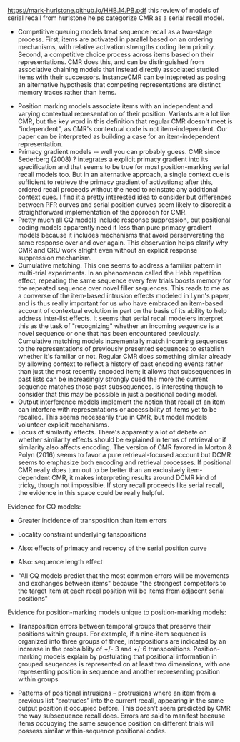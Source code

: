 https://mark-hurlstone.github.io/HHB.14.PB.pdf this review of models of serial recall from hurlstone helps categorize CMR as a serial recall model.

-   Competitive queuing models treat sequence recall as a two-stage process.
    First, items are activated in parallel based on an ordering mechanisms, with relative activation strengths coding item priority.
    Second, a competitive choice process across items based on their representations.
    CMR does this, and can be distinguished from associative chaining models that instead directly associated studied items with their successors.
    InstanceCMR can be intepreted as posing an alternative hypothesis that competing representations are distinct memory traces rather than items.

<!-- -->

-   Position marking models associate items with an independent and varying contextual representation of their position. Variants are a lot like CMR, but the key word in this definition that regular CMR doesn't meet is "independent", as CMR's contextual code is not item-independent. Our paper can be interpreted as building a case for an item-independent representation.
-   Primacy gradient models -- well you can probably guess. CMR since Sederberg (2008) ? integrates a explicit primacy gradient into its specification and that seems to be true for most position-marking serial recall models too. But in an alternative approach, a single context cue is sufficient to retrieve the primacy gradient of activations; after this, ordered recall proceeds without the need to reinstate any additional context cues. I find it a pretty interested idea to consider but differences between PFR curves and serial position curves seem likely to discredit a straightforward implementation of the approach for CMR.
-   Pretty much all CQ models include response suppression, but positional coding models apparently need it less than pure primacy gradient models because it includes mechanisms that avoid perserverating the same response over and over again. This observation helps clarify why CMR and CRU work alright even without an explicit response suppression mechanism.
-   Cumulative matching. This one seems to address a familiar pattern in multi-trial experiments. In an phenomenon called the Hebb repetition effect, repeating the same sequence every few trials boosts memory for the repeated sequence over novel filler sequences. This reads to me as a converse of the item-based intrusion effects modeled in Lynn's paper, and is thus really important for us who have embraced an item-based account of contextual evolution in part on the basis of its ability to help address inter-list effects. It seems that serial recall modelers interpret this as the task of "recognizing" whether an incoming sequence is a novel sequence or one that has been encountered previously. Cumulative matching models incrementally match incoming sequences to the representations of previously presented sequences to establish whether it's familiar or not. Regular CMR does something similar already by allowing context to reflect a history of past encoding events rather than just the most recently encoded item; it allows that subsequences in past lists can be increasingly strongly cued the more the current sequence matches those past subsequences. Is interesting though to consider that this may be possible in just a positional coding model.
-   Output interference models implement the notion that recall of an item can interfere with representations or accessibility of items yet to be recalled. This seems necessarily true in CMR, but model models volunteer explicit mechanisms.
-   Locus of similarity effects. There's apparently a lot of debate on whether similarity effects should be explained in terms of retrieval or if similarity also affects encoding. The version of CMR favored in Morton & Polyn (2016) seems to favor a pure retrieval-focused account but DCMR seems to emphasize both encoding and retrieval processes. If positional CMR really does turn out to be better than an exclusively item-dependent CMR, it makes interpreting results around DCMR kind of tricky, though not impossible. If story recall proceeds like serial recall, the evidence in this space could be really helpful.

Evidence for CQ models:

-   Greater incidence of transposition than item errors

-   Locality constraint underlying tanspositions

-   Also: effects of primacy and recency of the serial position curve

-   Also: sequence length effect

-   "All CQ models predict that the most common errors will be movements and exchanges between items" because "the strongest competitors to the target item at each recal position will be items from adjacent serial positions"

Evidence for position-marking models unique to position-marking models:

-   Transposition errors between temporal groups that preserve their positions within groups.
    For example, if a nine-item sequence is organized into three groups of three, interpositions are indicated by an increase in the probaiblity of +/- 3 and +/-6 transpositions.
    Position-marking models explain by postulating that positional information in grouped seuqences is represented on at least two dimensions, with one representing position in sequence and another representing position within groups.

-   Patterns of positional intrusions – protrusions where an item from a previous list “protrudes” into the current recall, appearing in the same output position it occupied before.
    This doesn't seem predicted by CMR the way subsequence recall does.
    Errors are said to manifest because items occupying the same seuqence position on different trials will possess similar within-sequence positional codes.